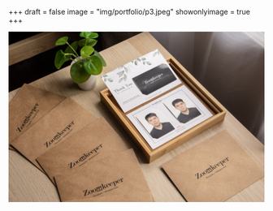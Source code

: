 +++
draft = false
image = "img/portfolio/p3.jpeg"
showonlyimage = true
+++

![](img/portfolio/p3.jpeg)